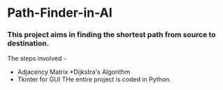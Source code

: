 # Path-Finder-in-AI
### This project aims in finding the shortest path from source to destination.
The steps involved - 
* Adjacency Matrix
*Dijkstra's Algorithm
* Tkinter for GUI
THe entire project is coded in Python.
  
